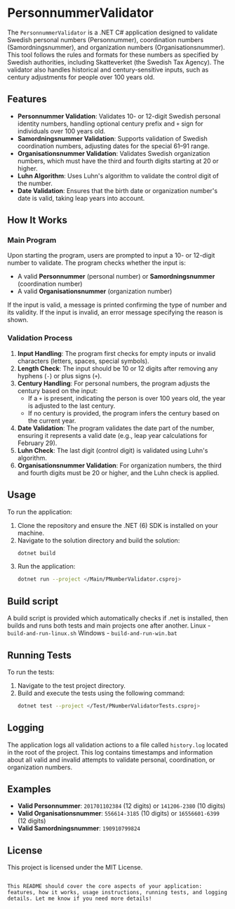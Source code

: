 
# PersonnummerValidator

The `PersonnummerValidator` is a .NET C# application designed to validate Swedish personal numbers (Personnummer), coordination numbers (Samordningsnummer), and organization numbers (Organisationsnummer). This tool follows the rules and formats for these numbers as specified by Swedish authorities, including Skatteverket (the Swedish Tax Agency). The validator also handles historical and century-sensitive inputs, such as century adjustments for people over 100 years old.

## Features

- **Personnummer Validation**: Validates 10- or 12-digit Swedish personal identity numbers, handling optional century prefix and `+` sign for individuals over 100 years old.
- **Samordningsnummer Validation**: Supports validation of Swedish coordination numbers, adjusting dates for the special 61–91 range.
- **Organisationsnummer Validation**: Validates Swedish organization numbers, which must have the third and fourth digits starting at 20 or higher.
- **Luhn Algorithm**: Uses Luhn's algorithm to validate the control digit of the number.
- **Date Validation**: Ensures that the birth date or organization number's date is valid, taking leap years into account.

## How It Works

### Main Program

Upon starting the program, users are prompted to input a 10- or 12-digit number to validate. The program checks whether the input is:

- A valid **Personnummer** (personal number) or **Samordningsnummer** (coordination number)
- A valid **Organisationsnummer** (organization number)

If the input is valid, a message is printed confirming the type of number and its validity. If the input is invalid, an error message specifying the reason is shown.

### Validation Process

1. **Input Handling**: The program first checks for empty inputs or invalid characters (letters, spaces, special symbols).
2. **Length Check**: The input should be 10 or 12 digits after removing any hyphens (`-`) or plus signs (`+`).
3. **Century Handling**: For personal numbers, the program adjusts the century based on the input:
   - If a `+` is present, indicating the person is over 100 years old, the year is adjusted to the last century.
   - If no century is provided, the program infers the century based on the current year.
4. **Date Validation**: The program validates the date part of the number, ensuring it represents a valid date (e.g., leap year calculations for February 29).
5. **Luhn Check**: The last digit (control digit) is validated using Luhn's algorithm.
6. **Organisationsnummer Validation**: For organization numbers, the third and fourth digits must be 20 or higher, and the Luhn check is applied.

## Usage

To run the application:

1. Clone the repository and ensure the .NET (6) SDK is installed on your machine.
2. Navigate to the solution directory and build the solution:
   ```bash
   dotnet build
   ```
3. Run the application:
   ```bash
   dotnet run --project </Main/PNumberValidator.csproj>
   ```
## Build script
A build script is provided which automatically checks if .net is installed, then builds and runs both tests and main projects one after another.
Linux - `build-and-run-linux.sh`
Windows - `build-and-run-win.bat`

## Running Tests

To run the tests:

1. Navigate to the test project directory.
2. Build and execute the tests using the following command:
   ```bash
   dotnet test --project </Test/PNumberValidatorTests.csproj>
   ```

## Logging

The application logs all validation actions to a file called `history.log` located in the root of the project. This log contains timestamps and information about all valid and invalid attempts to validate personal, coordination, or organization numbers.

## Examples

- **Valid Personnummer**: `201701102384` (12 digits) or `141206-2380` (10 digits)
- **Valid Organisationsnummer**: `556614-3185` (10 digits) or `16556601-6399` (12 digits)
- **Valid Samordningsnummer**: `190910799824`

## License

This project is licensed under the MIT License.
```

This README should cover the core aspects of your application: features, how it works, usage instructions, running tests, and logging details. Let me know if you need more details!